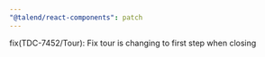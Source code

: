 ```yaml
---
"@talend/react-components": patch
---
```


fix(TDC-7452/Tour): Fix tour is changing to first step when closing
